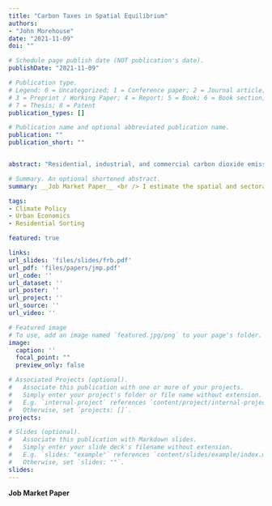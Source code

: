 ```yaml
---
title: "Carbon Taxes in Spatial Equilibrium"
authors:
- "John Morehouse"
date: "2021-11-09"
doi: ""

# Schedule page publish date (NOT publication's date).
publishDate: "2021-11-09"

# Publication type.
# Legend: 0 = Uncategorized; 1 = Conference paper; 2 = Journal article;
# 3 = Preprint / Working Paper; 4 = Report; 5 = Book; 6 = Book section;
# 7 = Thesis; 8 = Patent
publication_types: []

# Publication name and optional abbreviated publication name.
publication: ""
publication_short: ""


abstract: "Residential, industrial, and commercial carbon dioxide emissions vary substantially across cities and sectors; this variation has led to concerns about the distributional consequences of carbon pricing policies. I develop and estimate a spatial equilibrium model to quantify the incidence from a stylized carbon tax across cities, sectors, and education groups in the U.S. The model features heterogeneous households, firms in multiple locations, sectors that use energy and labor as imperfect substitutes, and region-specific carbon emissions rates due to differences in the fuel mix used to generate electricity. A uniform carbon tax has substantial distributional effects, with uneducated workers in manufacturing bearing the greatest burden. The share of the total tax burden attributable to coal-fired electricity varies significantly across regions. I also use the model to demonstrate that progressive compensation leads to a decline in aggregate carbon emissions relative to flat transfers,  due to a reallocation of workers into cities and sectors that are less carbon-intensive."

# Summary. An optional shortened abstract.
summary: __Job Market Paper__ <br /> I estimate the spatial and sectoral distribution of incidence from carbon pricing by developing and estimating a quantitative spatial equilibrium model. I find workers without a college degree in manufacturing bear the greatest burden. I also use the model to demonstrate that progressive compensation leads to a decline in aggregate carbon emissions relative to flat transfers,  due to a reallocation of workers into cities and sectors that are less carbon-intensive

tags:
- Climate Policy
- Urban Economics
- Residential Sorting

featured: true

links:
url_slides: 'files/slides/frb.pdf'
url_pdf: 'files/papers/jmp.pdf'
url_code: ''
url_dataset: ''
url_poster: ''
url_project: ''
url_source: ''
url_video: ''

# Featured image
# To use, add an image named `featured.jpg/png` to your page's folder. 
image:
  caption: ''
  focal_point: ""
  preview_only: false

# Associated Projects (optional).
#   Associate this publication with one or more of your projects.
#   Simply enter your project's folder or file name without extension.
#   E.g. `internal-project` references `content/project/internal-project/index.md`.
#   Otherwise, set `projects: []`.
projects:

# Slides (optional).
#   Associate this publication with Markdown slides.
#   Simply enter your slide deck's filename without extension.
#   E.g. `slides: "example"` references `content/slides/example/index.md`.
#   Otherwise, set `slides: ""`.
slides: 
---
```


__Job Market Paper__ 